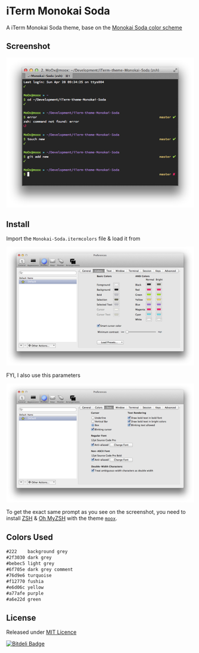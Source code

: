 # iTerm Monokai Soda

A iTerm Monokai Soda theme, base on the [Monokai Soda color scheme](https://github.com/buymeasoda/soda-theme/#bonus-options)

## Screenshot

![iTerm theme Monokai Soda](screenshot.png)

## Install

Import the `Monokai-Soda.itermcolors` file & load it from 

![install iTerm Monokai Soda colors](colors.png)

FYI, I also use this parameters

![install iTerm Monokai Soda font](font.png)

To get the exact same prompt as you see on the screenshot, you need to install [ZSH](http://www.zsh.org/) & [Oh MyZSH](https://github.com/robbyrussell/oh-my-zsh) with the theme [`moox`](https://github.com/MoOx/oh-my-zsh-more-themes#moox).

## Colors Used

    #222    background grey
    #2f3030 dark grey 
    #bebec5 light grey
    #6f705e dark grey comment 
    #76d9e6 turquoise
    #f12770 fushia
    #e6d06c yellow
    #a77afe purple
    #a6e22d green

## License

Released under [MIT Licence](http://moox.mit-license.org/)


[![Bitdeli Badge](https://d2weczhvl823v0.cloudfront.net/MoOx/iterm-theme-monokai-soda/trend.png)](https://bitdeli.com/free "Bitdeli Badge")

